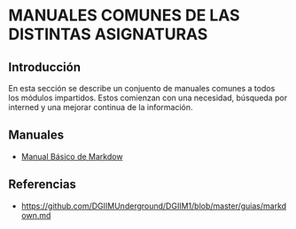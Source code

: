 # MANUALES COMUNES DE LAS DISTINTAS ASIGNATURAS

## Introducción

 En esta sección se describe un conjuento de manuales comunes a todos los módulos impartidos. Estos comienzan con una necesidad, búsqueda por interned y una mejorar continua de la información.

## Manuales

 - [Manual Básico de Markdow](MARKDOWN.md)

## Referencias

 - https://github.com/DGIIMUnderground/DGIIM1/blob/master/guias/markdown.md

